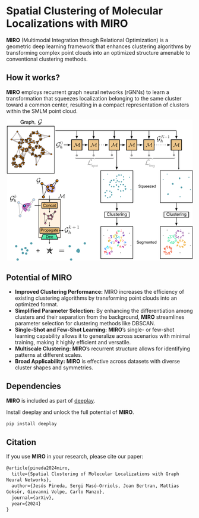 # Spatial Clustering of Molecular Localizations with MIRO

**MIRO** (Multimodal Integration through Relational Optimization) is a geometric deep learning framework that enhances clustering algorithms by transforming complex point clouds into an optimized structure amenable to conventional clustering methods. 

## How it works?
**MIRO** employs recurrent graph neural networks (rGNNs) to learn a transformation that squeezes localization belonging to the same cluster toward a common center, resulting in a compact representation of clusters within the SMLM point cloud.

<div align="center">
  <img src="assets/MIRO.png" width="500"/>
</div>

## Potential of MIRO  
- **Improved Clustering Performance:** MIRO increases the efficiency of existing clustering algorithms by transforming point clouds into an optimized format.  
- **Simplified Parameter Selection:** By enhancing the differentiation among clusters and their separation from the background, **MIRO** streamlines parameter selection for clustering methods like DBSCAN.
- **Single-Shot and Few-Shot Learning:** **MIRO**’s single- or few-shot learning capability allows it to generalize across scenarios with minimal training, making it highly efficient and versatile.
- **Multiscale Clustering:** **MIRO**’s recurrent structure allows for identifying patterns at different scales. 
- **Broad Applicability:** **MIRO** is effective across datasets with diverse cluster shapes and symmetries.

## Dependencies  
**MIRO** is included as part of [deeplay](https://github.com/DeepTrackAI/deeplay). 

Install deeplay and unlock the full potential of **MIRO**. 
```bash
pip install deeplay
```

## Citation
If you use **MIRO** in your research, please cite our paper:
```
@article{pineda2024miro,
  title={Spatial Clustering of Molecular Localizations with Graph Neural Networks},
  author={Jesús Pineda, Sergi Masó-Orriols, Joan Bertran, Mattias Goksör, Giovanni Volpe, Carlo Manzo},
  journal={arXiv},
  year={2024}
}
```

